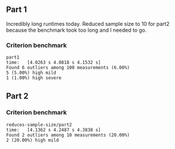 ## Part 1

Incredibly long runtimes today.
Reduced sample size to 10 for part2 because the benchmark took too long and I needed to go.

### Criterion benchmark

```
part1
time:   [4.0263 s 4.0818 s 4.1532 s]
Found 6 outliers among 100 measurements (6.00%)
5 (5.00%) high mild
1 (1.00%) high severe
```

## Part 2

### Criterion benchmark

```
reduces-sample-size/part2
time:   [4.1362 s 4.2487 s 4.3838 s]
Found 2 outliers among 10 measurements (20.00%)
2 (20.00%) high mild
```